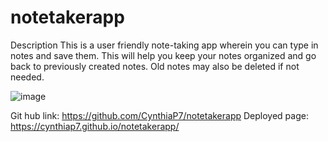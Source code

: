 # notetakerapp

Description
This is a user friendly note-taking app wherein you can type in notes and save them. This will help you keep your notes organized and go back to previously created notes. Old notes may also be deleted if not needed. 


![image](https://github.com/CynthiaP7/notetakerapp/assets/122586416/ca2b2481-a696-46f1-8f35-648e5823a2d7)


Git hub link: https://github.com/CynthiaP7/notetakerapp
Deployed page: https://cynthiap7.github.io/notetakerapp/